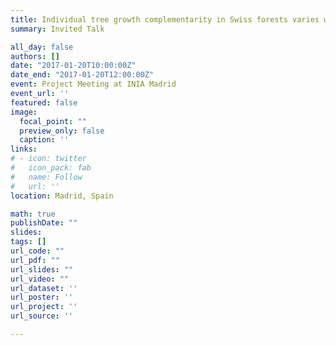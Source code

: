 ```yaml
---
title: Individual tree growth complementarity in Swiss forests varies with mixture types, climate and stand conditions
summary: Invited Talk

all_day: false
authors: []
date: "2017-01-20T10:00:00Z"
date_end: "2017-01-20T12:00:00Z"
event: Project Meeting at INIA Madrid
event_url: ''
featured: false
image:
  focal_point: ""
  preview_only: false
  caption: ''
links:
# - icon: twitter
#   icon_pack: fab
#   name: Follow
#   url: ''
location: Madrid, Spain

math: true
publishDate: ""
slides: 
tags: []
url_code: ""
url_pdf: ""
url_slides: ""
url_video: ""
url_dataset: ''
url_poster: ''
url_project: ''
url_source: ''

---
```

